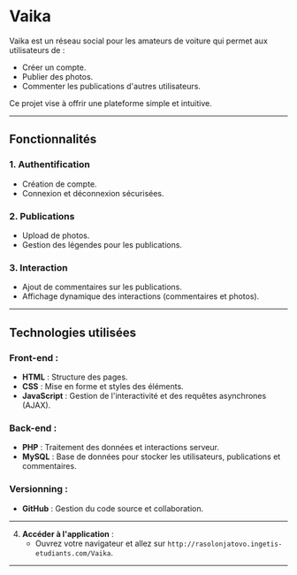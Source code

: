 # Vaika  
Vaika est un réseau social pour les amateurs de voiture qui permet aux utilisateurs de :  
- Créer un compte.  
- Publier des photos.  
- Commenter les publications d'autres utilisateurs.  

Ce projet vise à offrir une plateforme simple et intuitive.  

---

## Fonctionnalités  
### 1. Authentification  
- Création de compte.  
- Connexion et déconnexion sécurisées.  

### 2. Publications  
- Upload de photos.  
- Gestion des légendes pour les publications.  

### 3. Interaction  
- Ajout de commentaires sur les publications.  
- Affichage dynamique des interactions (commentaires et photos).  

---

## Technologies utilisées  
### Front-end :  
- **HTML** : Structure des pages.  
- **CSS** : Mise en forme et styles des éléments.  
- **JavaScript** : Gestion de l'interactivité et des requêtes asynchrones (AJAX).  

### Back-end :  
- **PHP** : Traitement des données et interactions serveur.  
- **MySQL** : Base de données pour stocker les utilisateurs, publications et commentaires.  

### Versionning :  
- **GitHub** : Gestion du code source et collaboration.  

---


4. **Accéder à l'application** :  
   - Ouvrez votre navigateur et allez sur `http://rasolonjatovo.ingetis-etudiants.com/Vaika`.  

---










